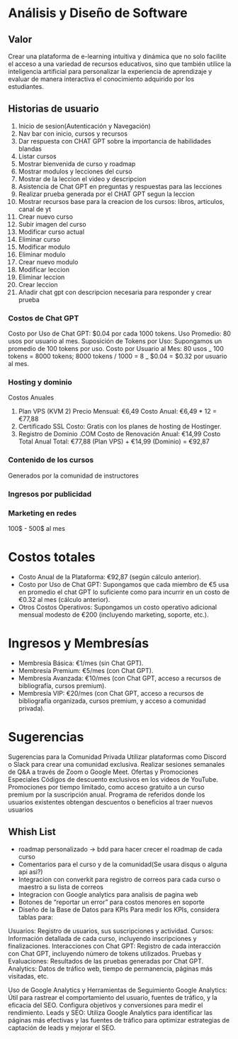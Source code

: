 # Análisis y Diseño de Software

## Valor

Crear una plataforma de e-learning intuitiva y dinámica que no solo facilite el acceso a una variedad de recursos educativos, sino que también utilice la inteligencia artificial para personalizar la experiencia de aprendizaje y evaluar de manera interactiva el conocimiento adquirido por los estudiantes.

## Historias de usuario

1. Inicio de sesion(Autenticación y Navegación)
2. Nav bar con inicio, cursos y recursos
3. Dar respuesta con CHAT GPT sobre la importancia de habilidades blandas
4. Listar cursos
5. Mostrar bienvenida de curso y roadmap
6. Mostrar modulos y lecciones del curso
7. Mostrar de la leccion el video y descripcion
8. Asistencia de Chat GPT en preguntas y respuestas para las lecciones
9. Realizar prueba generada por el CHAT GPT segun la leccion
10. Mostrar recursos base para la creacion de los cursos: libros, articulos, canal de yt
11. Crear nuevo curso
12. Subir imagen del curso
13. Modificar curso actual
14. Eliminar curso
15. Modificar modulo
16. Eliminar modulo
17. Crear nuevo modulo
18. Modificar leccion
19. Eliminar leccion
20. Crear leccion
21. Añadir chat gpt con descripcion necesaria para responder y crear prueba

### Costos de Chat GPT

Costo por Uso de Chat GPT: $0.04 por cada 1000 tokens.
Uso Promedio: 80 usos por usuario al mes.
Suposición de Tokens por Uso: Supongamos un promedio de 100 tokens por uso.
Costo por Usuario al Mes: 80 usos _ 100 tokens = 8000 tokens; 8000 tokens / 1000 = 8 _ $0.04 = $0.32 por usuario al mes.

### Hosting y dominio

Costos Anuales

1. Plan VPS (KVM 2)
   Precio Mensual: €6,49
   Costo Anual: €6,49 \* 12 = €77,88
2. Certificado SSL
   Costo: Gratis con los planes de hosting de Hostinger.
3. Registro de Dominio .COM
   Costo de Renovación Anual: €14,99
   Costo Total Anual
   Total: €77,88 (Plan VPS) + €14,99 (Dominio) = €92,87

### Contenido de los cursos

Generados por la comunidad de instructores

### Ingresos por publicidad

### Marketing en redes

100$ - 500$ al mes

# Costos totales

- Costo Anual de la Plataforma: €92,87 (según cálculo anterior).
- Costo por Uso de Chat GPT: Supongamos que cada miembro de €5 usa en promedio el chat GPT lo suficiente como para incurrir en un costo de €0.32 al mes (cálculo anterior).
- Otros Costos Operativos: Supongamos un costo operativo adicional mensual modesto de €200 (incluyendo marketing, soporte, etc.).

# Ingresos y Membresías

- Membresía Básica: €1/mes (sin Chat GPT).
- Membresía Premium: €5/mes (con Chat GPT).
- Membresía Avanzada: €10/mes (con Chat GPT, acceso a recursos de bibliografía, cursos premium).
- Membresía VIP: €20/mes (con Chat GPT, acceso a recursos de bibliografía organizada, cursos premium, y acceso a comunidad privada).

# Sugerencias

Sugerencias para la Comunidad Privada
Utilizar plataformas como Discord o Slack para crear una comunidad exclusiva.
Realizar sesiones semanales de Q&A a través de Zoom o Google Meet.
Ofertas y Promociones Especiales
Códigos de descuento exclusivos en los videos de YouTube.
Promociones por tiempo limitado, como acceso gratuito a un curso premium por la suscripción anual.
Programa de referidos donde los usuarios existentes obtengan descuentos o beneficios al traer nuevos usuarios

## Whish List

- roadmap personalizado -> bdd para hacer crecer el roadmap de cada curso
- Comentarios para el curso y de la comunidad(Se usara disqus o alguna api asi?)
- Integracion con converkit para registro de correos para cada curso o maestro a su lista de correos
- Integracion con Google analytics para analisis de pagina web
- Botones de “reportar un error” para costos menores en soporte
- Diseño de la Base de Datos para KPIs
  Para medir los KPIs, considera tablas para:

Usuarios: Registro de usuarios, sus suscripciones y actividad.
Cursos: Información detallada de cada curso, incluyendo inscripciones y finalizaciones.
Interacciones con Chat GPT: Registro de cada interacción con Chat GPT, incluyendo número de tokens utilizados.
Pruebas y Evaluaciones: Resultados de las pruebas generadas por Chat GPT.
Analytics: Datos de tráfico web, tiempo de permanencia, páginas más visitadas, etc.

Uso de Google Analytics y Herramientas de Seguimiento
Google Analytics: Útil para rastrear el comportamiento del usuario, fuentes de tráfico, y la eficacia del SEO. Configura objetivos y conversiones para medir el rendimiento.
Leads y SEO: Utiliza Google Analytics para identificar las páginas más efectivas y las fuentes de tráfico para optimizar estrategias de captación de leads y mejorar el SEO.
